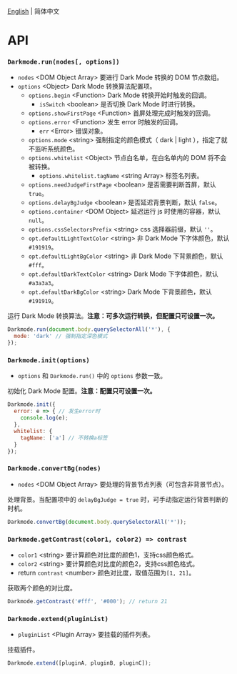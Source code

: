[English](../en/API.md) | 简体中文

API
==============================

### `Darkmode.run(nodes[, options])`

- `nodes` &lt;DOM Object Array&gt; 要进行 Dark Mode 转换的 DOM 节点数组。
- `options` &lt;Object&gt; Dark Mode 转换算法配置项。
  - `options.begin` &lt;Function&gt; Dark Mode 转换开始时触发的回调。
    - `isSwitch` &lt;boolean&gt; 是否切换 Dark Mode 时进行转换。
  - `options.showFirstPage` &lt;Function&gt; 首屏处理完成时触发的回调。
  - `options.error` &lt;Function&gt; 发生 error 时触发的回调。
    - `err` &lt;Error&gt; 错误对象。
  - `options.mode` &lt;string&gt; 强制指定的颜色模式（ dark | light ），指定了就不监听系统颜色。
  - `options.whitelist` &lt;Object&gt; 节点白名单，在白名单内的 DOM 将不会被转换。
    - `options.whitelist.tagName` &lt;string Array&gt; 标签名列表。
  - `options.needJudgeFirstPage` &lt;boolean&gt; 是否需要判断首屏，默认 `true`。
  - `options.delayBgJudge` &lt;boolean&gt; 是否延迟背景判断，默认 `false`。
  - `options.container` &lt;DOM Object&gt; 延迟运行 js 时使用的容器，默认 `null`。
  - `options.cssSelectorsPrefix` &lt;string&gt; css 选择器前缀，默认 `''`。
  - `opt.defaultLightTextColor` &lt;string&gt; 非 Dark Mode 下字体颜色，默认 `#191919`。
  - `opt.defaultLightBgColor` &lt;string&gt; 非 Dark Mode 下背景颜色，默认 `#fff`。
  - `opt.defaultDarkTextColor` &lt;string&gt; Dark Mode 下字体颜色，默认 `#a3a3a3`。
  - `opt.defaultDarkBgColor` &lt;string&gt; Dark Mode 下背景颜色，默认 `#191919`。

运行 Dark Mode 转换算法。**注意：可多次运行转换，但配置只可设置一次。**

```javascript
Darkmode.run(document.body.querySelectorAll('*'), {
  mode: 'dark' // 强制指定深色模式
});
```

### `Darkmode.init(options)`

- `options` 和 `Darkmode.run()` 中的 `options` 参数一致。

初始化 Dark Mode 配置。**注意：配置只可设置一次。**

```javascript
Darkmode.init({
  error: e => { // 发生error时
    console.log(e);
  },
  whitelist: {
    tagName: ['a'] // 不转换a标签
  }
});
```

### `Darkmode.convertBg(nodes)`

- `nodes` &lt;DOM Object Array&gt; 要处理的背景节点列表（可包含非背景节点）。

处理背景。当配置项中的 `delayBgJudge = true` 时，可手动指定运行背景判断的时机。

```javascript
Darkmode.convertBg(document.body.querySelectorAll('*'));
```

### `Darkmode.getContrast(color1, color2) => contrast`

- `color1` &lt;string&gt; 要计算颜色对比度的颜色1，支持css颜色格式。
- `color2` &lt;string&gt; 要计算颜色对比度的颜色2，支持css颜色格式。
- return `contrast` &lt;number&gt; 颜色对比度，取值范围为`[1, 21]`。

获取两个颜色的对比度。

```javascript
Darkmode.getContrast('#fff', '#000'); // return 21
```

### `Darkmode.extend(pluginList)`

- `pluginList` &lt;Plugin Array&gt; 要挂载的插件列表。

挂载插件。

```javascript
Darkmode.extend([pluginA, pluginB, pluginC]);
```
